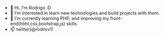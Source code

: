 - 👋 Hi, I’m Rodrigo :D
- 👀 I’m interested in learn new technologies and build projects with them.
- 🌱 I’m currently learning PHP, and improving my front-end(html,css,bootstrap,js) skills. 
- 📫 twitter(@rodiivv1)

<!---
rvillegas505/rvillegas505 is a ✨ special ✨ repository because its `README.md` (this file) appears on your GitHub profile.
You can click the Preview link to take a look at your changes.
--->
